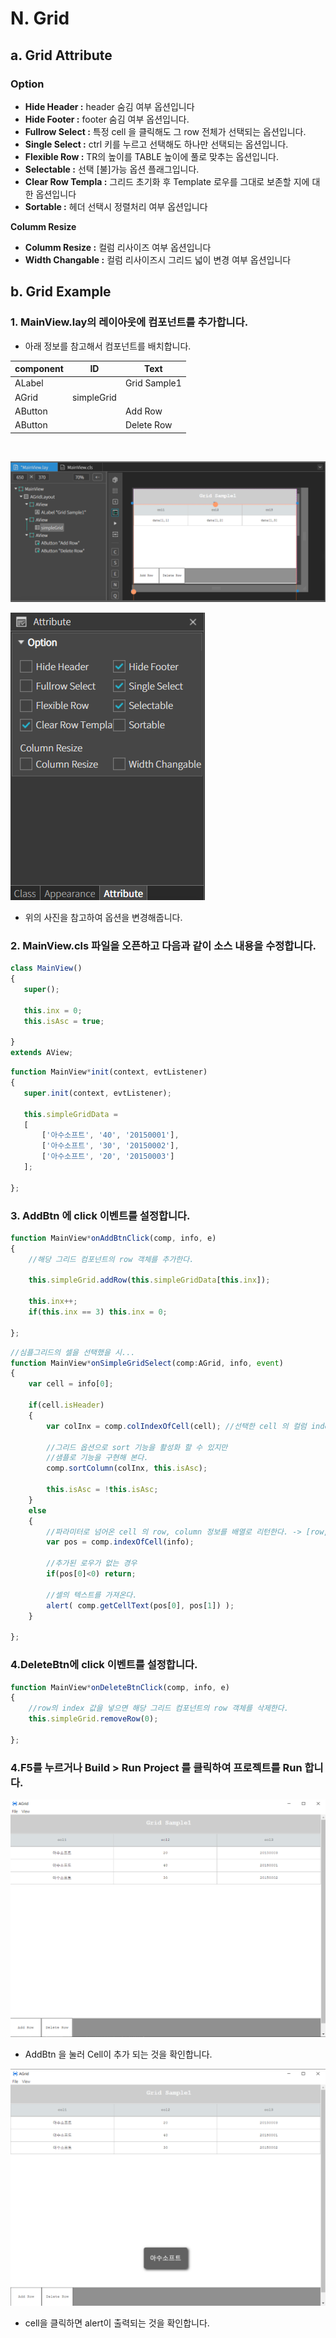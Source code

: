 
# N. Grid

## a. Grid Attribute

### **Option**<br>
* **Hide Header  :** header 숨김 여부 옵션입니다
* **Hide Footer  :** footer 숨김 여부 옵션입니다.
* **Fullrow Select  :** 특정 cell 을 클릭해도 그 row 전체가 선택되는 옵션입니다.
* **Single Select  :** ctrl 키를 누르고 선택해도 하나만 선택되는 옵션입니다. 
* **Flexible Row :** TR의 높이를 TABLE 높이에 풀로 맞추는 옵션입니다.
* **Selectable  :** 선택 [불]가능 옵션 플래그입니다.
* **Clear Row Templa  :** 그리드 초기화 후 Template 로우를 그대로 보존할 지에 대한 옵션입니다
* **Sortable  :** 헤더 선택시 정렬처리 여부 옵션입니다

**Columm Resize**
* **Columm Resize  :** 컬럼 리사이즈 여부 옵션입니다<br>
* **Width Changable :**  컬럼 리사이즈시 그리드 넓이 변경 여부 옵션입니다<br>


## b. Grid Example

### 1. MainView.lay의 레이아웃에 컴포넌트를 추가합니다.<br>

* 아래 정보를 참고해서 컴포넌트를 배치합니다. 

|component|ID|Text|
|---------|--|----|
|ALabel||Grid Sample1|
|AGrid|simpleGrid|
|AButton||Add Row|
|AButton||Delete Row|
<br>

<img src="./img/grid1.png" ><br>

<img src="./img/grid2.png" ><br>
 * 위의 사진을 참고하여 옵션을 변경해줍니다.


 ### 2. MainView.cls 파일을 오픈하고 다음과 같이 소스 내용을 수정합니다.

 ```javascript
 class MainView()
{
	super();

	this.inx = 0;
	this.isAsc = true;

}
extends AView;
```
 ```javascript
function MainView*init(context, evtListener)
{
	super.init(context, evtListener);

	this.simpleGridData = 
	[
		['아수소프트', '40', '20150001'],
		['아수소프트', '30', '20150002'],
		['아수소프트', '20', '20150003']
	];
	
};
 ```
### 3. AddBtn 에 click 이벤트를 설정합니다.

```javascript
function MainView*onAddBtnClick(comp, info, e)
{
	//해당 그리드 컴포넌트의 row 객체를 추가한다.
	
	this.simpleGrid.addRow(this.simpleGridData[this.inx]);
	
	this.inx++;
	if(this.inx == 3) this.inx = 0;

};
```

```javascript
//심플그리드의 셀을 선택했을 시...
function MainView*onSimpleGridSelect(comp:AGrid, info, event)
{
	var cell = info[0];
	
	if(cell.isHeader)
	{
		var colInx = comp.colIndexOfCell(cell);	//선택한 cell 의 컬럼 index 를 얻어온다.
		
		//그리드 옵션으로 sort 기능을 활성화 할 수 있지만 
		//샘플로 기능을 구현해 본다.
		comp.sortColumn(colInx, this.isAsc);
		
		this.isAsc = !this.isAsc;
	}
	else
	{
		//파라미터로 넘어온 cell 의 row, column 정보를 배열로 리턴한다. -> [row, col]
		var pos = comp.indexOfCell(info);
		
		//추가된 로우가 없는 경우
		if(pos[0]<0) return;

		//셀의 텍스트를 가져온다.
		alert( comp.getCellText(pos[0], pos[1]) );
	}

};
```
### 4.DeleteBtn에 click 이벤트를 설정합니다.

```javascript
function MainView*onDeleteBtnClick(comp, info, e)
{
	//row의 index 값을 넣으면 해당 그리드 컴포넌트의 row 객체를 삭제한다.
	this.simpleGrid.removeRow(0);
	
};

```


### 4.F5를 누르거나 Build > Run Project 를 클릭하여 프로젝트를 Run 합니다.<br>

<img src="./img/grid3.png" ><br>
 * AddBtn 을 눌러 Cell이 추가 되는 것을 확인합니다.

<img src="./img/grid4.png" ><br>
 * cell을 클릭하면 alert이 출력되는 것을 확인합니다.